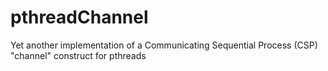 # pthreadChannel
Yet another implementation of a Communicating Sequential Process (CSP) "channel" construct for pthreads
